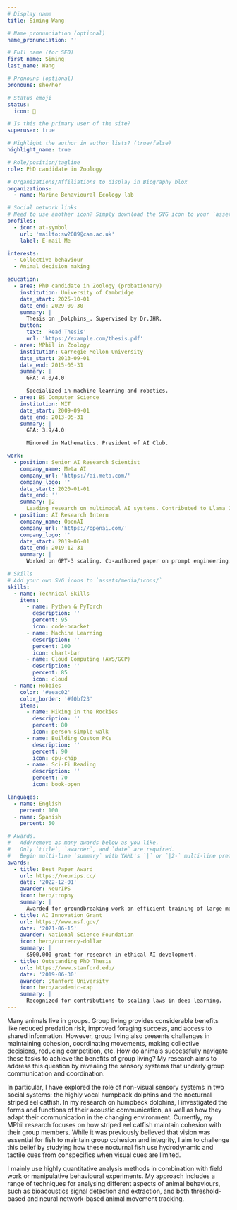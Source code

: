 ```yaml
---
# Display name
title: Siming Wang

# Name pronunciation (optional)
name_pronunciation: ''

# Full name (for SEO)
first_name: Siming
last_name: Wang

# Pronouns (optional)
pronouns: she/her

# Status emoji
status:
  icon: 🚀

# Is this the primary user of the site?
superuser: true

# Highlight the author in author lists? (true/false)
highlight_name: true

# Role/position/tagline
role: PhD candidate in Zoology

# Organizations/Affiliations to display in Biography blox
organizations:
  - name: Marine Behavioural Ecology lab

# Social network links
# Need to use another icon? Simply download the SVG icon to your `assets/media/icons/` folder.
profiles:
  - icon: at-symbol
    url: 'mailto:sw2089@cam.ac.uk'
    label: E-mail Me

interests:
  - Collective behaviour
  - Animal decision making

education:
  - area: PhD candidate in Zoology (probationary)
    institution: University of Cambridge
    date_start: 2025-10-01
    date_end: 2029-09-30
    summary: |
      Thesis on _Dolphins_. Supervised by Dr.JHR.
    button:
      text: 'Read Thesis'
      url: 'https://example.com/thesis.pdf'
  - area: MPhil in Zoology
    institution: Carnegie Mellon University
    date_start: 2013-09-01
    date_end: 2015-05-31
    summary: |
      GPA: 4.0/4.0

      Specialized in machine learning and robotics.
  - area: BS Computer Science
    institution: MIT
    date_start: 2009-09-01
    date_end: 2013-05-31
    summary: |
      GPA: 3.9/4.0

      Minored in Mathematics. President of AI Club.

work:
  - position: Senior AI Research Scientist
    company_name: Meta AI
    company_url: 'https://ai.meta.com/'
    company_logo: ''
    date_start: 2020-01-01
    date_end: ''
    summary: |2-
      Leading research on multimodal AI systems. Contributed to Llama 2 and other open-source models. 50+ citations in 3 years.
  - position: AI Research Intern
    company_name: OpenAI
    company_url: 'https://openai.com/'
    company_logo: ''
    date_start: 2019-06-01
    date_end: 2019-12-31
    summary: |
      Worked on GPT-3 scaling. Co-authored paper on prompt engineering.

# Skills
# Add your own SVG icons to `assets/media/icons/`
skills:
  - name: Technical Skills
    items:
      - name: Python & PyTorch
        description: ''
        percent: 95
        icon: code-bracket
      - name: Machine Learning
        description: ''
        percent: 100
        icon: chart-bar
      - name: Cloud Computing (AWS/GCP)
        description: ''
        percent: 85
        icon: cloud
  - name: Hobbies
    color: '#eeac02'
    color_border: '#f0bf23'
    items:
      - name: Hiking in the Rockies
        description: ''
        percent: 80
        icon: person-simple-walk
      - name: Building Custom PCs
        description: ''
        percent: 90
        icon: cpu-chip
      - name: Sci-Fi Reading
        description: ''
        percent: 70
        icon: book-open

languages:
  - name: English
    percent: 100
  - name: Spanish
    percent: 50

# Awards.
#   Add/remove as many awards below as you like.
#   Only `title`, `awarder`, and `date` are required.
#   Begin multi-line `summary` with YAML's `|` or `|2-` multi-line prefix and indent 2 spaces below.
awards:
  - title: Best Paper Award
    url: https://neurips.cc/
    date: '2022-12-01'
    awarder: NeurIPS
    icon: hero/trophy
    summary: |
      Awarded for groundbreaking work on efficient training of large models.
  - title: AI Innovation Grant
    url: https://www.nsf.gov/
    date: '2021-06-15'
    awarder: National Science Foundation
    icon: hero/currency-dollar
    summary: |
      $500,000 grant for research in ethical AI development.
  - title: Outstanding PhD Thesis
    url: https://www.stanford.edu/
    date: '2019-06-30'
    awarder: Stanford University
    icon: hero/academic-cap
    summary: |
      Recognized for contributions to scaling laws in deep learning.
---
```


Many animals live in groups. Group living provides considerable benefits like reduced predation risk, improved foraging success, and access to shared information. However, group living also presents challenges in maintaining cohesion, coordinating movements, making collective decisions, reducing competition, etc. How do animals successfully navigate these tasks to achieve the benefits of group living? My research aims to address this question by revealing the sensory systems that underly group communication and coordination. 

In particular, I have explored the role of non-visual sensory systems in two social systems: the highly vocal humpback dolphins and the nocturnal striped eel catfish. In my research on humpback dolphins, I investigated the forms and functions of their acoustic communication, as well as how they adapt their communication in the changing environment. Currently, my MPhil research focuses on how striped eel catfish maintain cohesion with their group members. While it was previously believed that vision was essential for fish to maintain group cohesion and integrity, I aim to challenge this belief by studying how these nocturnal fish use hydrodynamic and tactile cues from conspecifics when visual cues are limited.

I mainly use highly quantitative analysis methods in combination with field work or manipulative behavioural experiments. My approach includes a range of techniques for analysing different aspects of animal behaviours, such as bioacoustics signal detection and extraction, and both threshold-based and neural network-based animal movement tracking.
